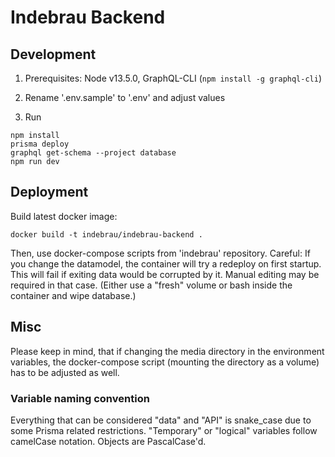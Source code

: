 # Indebrau Backend

## Development

1. Prerequisites: Node v13.5.0, GraphQL-CLI (`npm install -g graphql-cli`)

2. Rename '.env.sample' to '.env' and adjust values

3. Run

```
npm install
prisma deploy
graphql get-schema --project database
npm run dev
```

## Deployment

Build latest docker image:

```
docker build -t indebrau/indebrau-backend .
```

Then, use docker-compose scripts from 'indebrau' repository.
Careful: If you change the datamodel, the container will try a redeploy on first startup.
This will fail if exiting data would be corrupted by it.
Manual editing may be required in that case.
(Either use a "fresh" volume or bash inside the container and wipe database.)

## Misc

Please keep in mind, that if changing the media directory in the environment variables, the docker-compose script (mounting the directory as a volume) has to be adjusted as well.

### Variable naming convention

Everything that can be considered "data" and "API" is snake_case due to some Prisma related restrictions.
"Temporary" or "logical" variables follow camelCase notation.
Objects are PascalCase'd.
